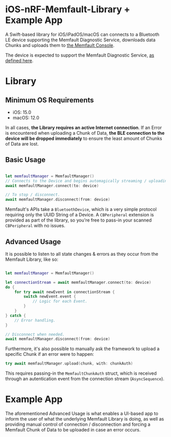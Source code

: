 # iOS-nRF-Memfault-Library + Example App

A Swift-based library for iOS/iPadOS/macOS can connects to a Bluetooth LE device supporting the Memfault Diagnostic Service, downloads data Chunks and uploads them to [the Memfault Console](https://docs.memfault.com).

The device is expected to support the Memfault Diagnostic Service, [as defined here](https://memfault.notion.site/Memfault-Diagnostic-GATT-Service-MDS-ffd5a430062649cd9bf6edbf64e2563b).

# Library

## Minimum OS Requirements

* iOS: 15.0
* macOS: 12.0

In all cases, **the Library requires an active Internet connection**. If an Error is encountered when uploading a Chunk of Data, **the BLE connection to the device will be dropped immediately** to ensure the least amount of Chunks of Data are lost.

## Basic Usage

```swift

let memfaultManager = MemfaultManager()
// Connects to the Device and begins automagically streaming / uploading data.
await memfaultManager.connect(to: device)

// To stop / disconnect.
await memfaultManager.disconnect(from: device)
```

Memfault's APIs take a `BluetoothDevice`, which is a very simple protocol requiring only the UUID String of a Device. A `CBPeripheral` extension is provided as part of the library, so you're free to pass-in your scanned `CBPeripheral` with no issues. 

## Advanced Usage

It is possible to listen to all state changes & errors as they occur from the Memfault Library, like so:

```swift

let memfaultManager = MemfaultManager()

let connectionStream = await memfaultManager.connect(to: device)
do {
    for try await newEvent in connectionStream {
        switch newEvent.event {
            // Logic for each Event.
        }
    }
} catch {
    // Error handling.
}

// Disconnect when needed.
await memfaultManager.disconnect(from: device)
```

Furthermore, it's also possible to manually ask the framework to upload a specific Chunk if an error were to happen:

```swift
try await memfaultManager.upload(chunk, with: chunkAuth)
```

This requires passing-in the `MemfaultChunkAuth` struct, which is received through an autentication event from the connection stream (`AsyncSequence`).

# Example App

The aforementioned Advanced Usage is what enables a UI-based app to inform the user of what the underlying Memfault Library is doing, as well as providing manual control of connection / disconnection and forcing a Memfault Chunk of Data to be uploaded in case an error occurs.
